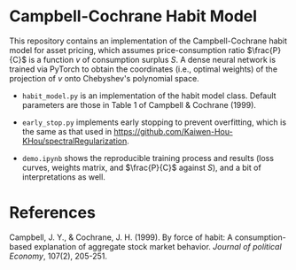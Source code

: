 # Campbell-Cochrane Habit Model

This repository contains an implementation of the Campbell-Cochrane habit model for asset pricing, which assumes price-consumption ratio $\frac{P}{C}$ is a function $v$ of consumption surplus $S$. A dense neural network is trained via PyTorch to obtain the coordinates (i.e., optimal weights) of the projection of $v$ onto Chebyshev's polynomial space.

- `habit_model.py` is an implementation of the habit model class. Default parameters are those in Table 1 of Campbell & Cochrane (1999).

- `early_stop.py` implements early stopping to prevent overfitting, which is the same as that used in https://github.com/Kaiwen-Hou-KHou/spectralRegularization. 

- `demo.ipynb` shows the reproducible training process and results (loss curves, weights matrix, and $\frac{P}{C}$ against $S$), and a bit of interpretations as well.




# References

Campbell, J. Y., & Cochrane, J. H. (1999). By force of habit: A consumption-based explanation of aggregate stock market behavior. <i>Journal of political Economy</i>, 107(2), 205-251.
